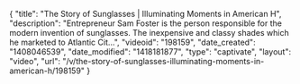 {
    "title": "The Story of Sunglasses | Illuminating Moments in American H",
    "description": "Entrepreneur Sam Foster is the person responsible for the modern invention of sunglasses. The inexpensive and classy shades which he marketed to Atlantic Cit...",
    "videoid": "198159",
    "date_created": "1408046539",
    "date_modified": "1418181877",
    "type": "captivate",
    "layout": "video",
    "url": "\/v\/the-story-of-sunglasses-illuminating-moments-in-american-h\/198159"
}